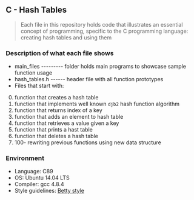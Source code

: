 ## C - Hash Tables

> Each file in this repository holds code that illustrates an essential concept of programming,
> specific to the C programming language: creating hash tables and using them

### Description of what each file shows

* main_files --------- folder holds main programs to showcase sample function usage
* hash_tables.h ------ header file with all function prototypes
* Files that start with:

0. function that creates a hash table
1. function that implements well known ```djb2``` hash function algorithm
2. function that returns index of a key
3. function that adds an element to hash table
4. function that retrieves a value given a key
5. function that prints a hast table
6. function that deletes a hash table
100. 100- rewriting previous functions using new data structure

### Environment

* Language: C89
* OS: Ubuntu 14.04 LTS
* Compiler: gcc 4.8.4
* Style guidelines: [Betty style](https://github.com/holbertonschool/Betty/wiki)
